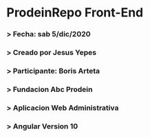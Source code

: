 # ProdeinRepo Front-End

### > Fecha: sab 5/dic/2020
### > Creado por Jesus Yepes
### > Participante: Boris Arteta
### > Fundacion Abc Prodein
### > Aplicacion Web Administrativa
### > Angular Version 10